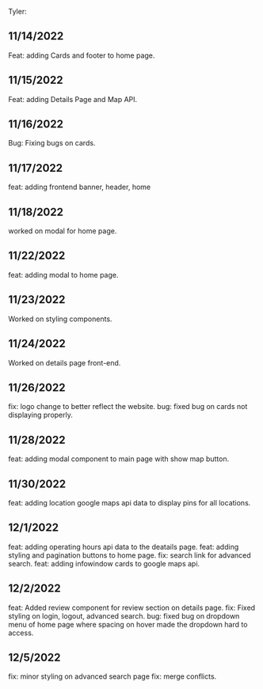 Tyler:

## 11/14/2022

Feat: adding Cards and footer to home page.

## 11/15/2022

Feat: adding Details Page and Map API.

## 11/16/2022

Bug: Fixing bugs on cards.

## 11/17/2022

feat: adding frontend banner, header, home

## 11/18/2022

worked on modal for home page.

## 11/22/2022

feat: adding modal to home page.

## 11/23/2022

Worked on styling components.

## 11/24/2022

Worked on details page front-end.

## 11/26/2022

fix: logo change to better reflect the website.
bug: fixed bug on cards not displaying properly.

## 11/28/2022

feat: adding modal component to main page with show map button.

## 11/30/2022

feat: adding location google maps api data to display pins for all locations.

## 12/1/2022

feat: adding operating hours api data to the deatails page.
feat: adding styling and pagination buttons to home page.
fix: search link for advanced search.
feat: adding infowindow cards to google maps api.

## 12/2/2022

feat: Added review component for review section on details page.
fix: Fixed styling on login, logout, advanced search.
bug: fixed bug on dropdown menu of home page where spacing on hover made the dropdown hard to access.

## 12/5/2022

fix: minor styling on advanced search page
fix: merge conflicts.
